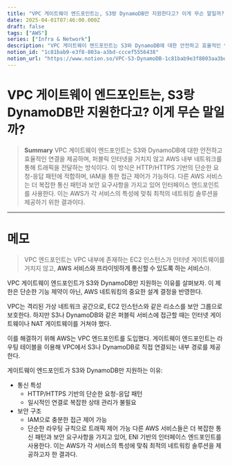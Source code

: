 ```yaml
---
title: "VPC 게이트웨이 엔드포인트는, S3랑 DynamoDB만 지원한다고? 이게 무슨 말일까?"
date: 2025-04-01T07:46:00.000Z
draft: false
tags: ["AWS"]
series: ["Infra & Network"]
description: "VPC 게이트웨이 엔드포인트는 S3와 DynamoDB에 대한 안전하고 효율적인 연결을 제공하며, 퍼블릭 인터넷을 거치지 않고 AWS 내부 네트워크를 통해 트래픽을 전달하는 방식이다. 이 방식은 HTTP/HTTPS 기반의 단순한 요청-응답 패턴에 적합하며, IAM을 통한 접근 제어가 가능하다. 다른 AWS 서비스는 더 복잡한 통신 패턴과 보안 요구사항을 가지고 있어 인터페이스 엔드포인트를 사용한다. 이는 AWS가 각 서비스의 특성에 맞춰 최적의 네트워킹 솔루션을 제공하기 위한 결과이다."
notion_id: "1c81bab9-e3f8-803a-a3bd-cccef5556438"
notion_url: "https://www.notion.so/VPC-S3-DynamoDB-1c81bab9e3f8803aa3bdcccef5556438"
---
```


# VPC 게이트웨이 엔드포인트는, S3랑 DynamoDB만 지원한다고? 이게 무슨 말일까?

> **Summary**
> VPC 게이트웨이 엔드포인트는 S3와 DynamoDB에 대한 안전하고 효율적인 연결을 제공하며, 퍼블릭 인터넷을 거치지 않고 AWS 내부 네트워크를 통해 트래픽을 전달하는 방식이다. 이 방식은 HTTP/HTTPS 기반의 단순한 요청-응답 패턴에 적합하며, IAM을 통한 접근 제어가 가능하다. 다른 AWS 서비스는 더 복잡한 통신 패턴과 보안 요구사항을 가지고 있어 인터페이스 엔드포인트를 사용한다. 이는 AWS가 각 서비스의 특성에 맞춰 최적의 네트워킹 솔루션을 제공하기 위한 결과이다.

---

# 메모

> VPC 엔드포인트는 VPC 내부에 존재하는 EC2 인스턴스가 인터넷 게이트웨이를 거치지 않고, **AWS 서비스와 프라이빗하게 통신할 수 있도록 하는 서비스**야.

VPC 게이트웨이 엔드포인트가 S3와 DynamoDB만 지원하는 이유를 살펴보자. 이 제한은 단순한 기능 제약이 아닌, AWS 네트워킹의 중요한 설계 결정을 반영한다.

VPC는 격리된 가상 네트워크 공간으로, EC2 인스턴스와 같은 리소스를 보안 그룹으로 보호한다. 하지만 S3나 DynamoDB와 같은 퍼블릭 서비스에 접근할 때는 인터넷 게이트웨이나 NAT 게이트웨이를 거쳐야 했다.

이를 해결하기 위해 AWS는 VPC 엔드포인트를 도입했다. 게이트웨이 엔드포인트는 라우팅 테이블을 이용해 VPC에서 S3나 DynamoDB로 직접 연결되는 내부 경로를 제공한다.

게이트웨이 엔드포인트가 S3와 DynamoDB만 지원하는 이유:

- 통신 특성
  - HTTP/HTTPS 기반의 단순한 요청-응답 패턴
  - 일시적인 연결로 복잡한 상태 관리가 불필요
- 보안 구조
  - IAM으로 충분한 접근 제어 가능
  - 단순한 라우팅 규칙으로 트래픽 제어 가능
다른 AWS 서비스들은 더 복잡한 통신 패턴과 보안 요구사항을 가지고 있어, ENI 기반의 인터페이스 엔드포인트를 사용한다. 이는 AWS가 각 서비스의 특성에 맞춰 최적의 네트워킹 솔루션을 제공하고자 한 결과다.


